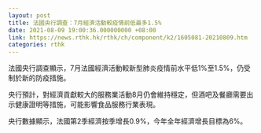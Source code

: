 ```yaml
---
layout: post
title: 法國央行調查：7月經濟活動較疫情前低最多1.5%
date: 2021-08-09 19:00:36.000000000 +08:00
link: https://news.rthk.hk/rthk/ch/component/k2/1605081-20210809.htm
categories: rthk
---
```


法國央行調查顯示，7月法國經濟活動較新型肺炎疫情前水平低1%至1.5%，仍受制於新的防疫措施。

央行預計，對經濟貢獻較大的服務業活動8月仍會維持穩定，但酒吧及餐廳需要出示健康證明等措施，可能影響食品服務行業表現。

央行數據顯示，法國第2季經濟按季增長0.9%，今年全年經濟增長目標為6%。
